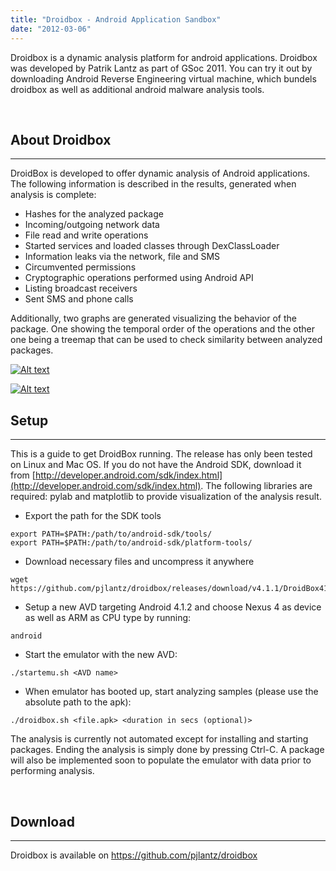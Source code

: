 ```yaml
---
title: "Droidbox - Android Application Sandbox"
date: "2012-03-06"
---
```


Droidbox is a dynamic analysis platform for android applications. Droidbox was developed by Patrik Lantz as part of GSoc 2011. You can try it out by downloading Android Reverse Engineering virtual machine, which bundels droidbox as well as additional android malware analysis tools.

 

## About Droidbox

* * *

DroidBox is developed to offer dynamic analysis of Android applications. The following information is described in the results, generated when analysis is complete:

- Hashes for the analyzed package
- Incoming/outgoing network data
- File read and write operations
- Started services and loaded classes through DexClassLoader
- Information leaks via the network, file and SMS
- Circumvented permissions
- Cryptographic operations performed using Android API
- Listing broadcast receivers
- Sent SMS and phone calls

Additionally, two graphs are generated visualizing the behavior of the package. One showing the temporal order of the operations and the other one being a treemap that can be used to check similarity between analyzed packages.

[![Alt text](https://camo.githubusercontent.com/b88aaa6901f065bd27caba9be8569a159b5543bc/68747470733a2f2f7777772e686f6e65796e65742e6f72672f73697465732f64656661756c742f66696c65732f66696c65732f696d616765732f6265686176696f7267726170682e707265766965772e706e67 "Behavior graph")](https://camo.githubusercontent.com/b88aaa6901f065bd27caba9be8569a159b5543bc/68747470733a2f2f7777772e686f6e65796e65742e6f72672f73697465732f64656661756c742f66696c65732f66696c65732f696d616765732f6265686176696f7267726170682e707265766965772e706e67)

[![Alt text](https://camo.githubusercontent.com/630031bae72eea34090c0ef0c3db3d5d039b8fc5/68747470733a2f2f7777772e686f6e65796e65742e6f72672f73697465732f64656661756c742f66696c65732f66696c65732f696d616765732f747265652e707265766965772e706e67 "Treemap graph")](https://camo.githubusercontent.com/630031bae72eea34090c0ef0c3db3d5d039b8fc5/68747470733a2f2f7777772e686f6e65796e65742e6f72672f73697465732f64656661756c742f66696c65732f66696c65732f696d616765732f747265652e707265766965772e706e67)

## [](https://github.com/pjlantz/droidbox#setup)Setup

* * *

This is a guide to get DroidBox running. The release has only been tested on Linux and Mac OS. If you do not have the Android SDK, download it from [http://developer.android.com/sdk/index.html](http://developer.android.com/sdk/index.html). The following libraries are required: pylab and matplotlib to provide visualization of the analysis result.

- Export the path for the SDK tools

```
export PATH=$PATH:/path/to/android-sdk/tools/
export PATH=$PATH:/path/to/android-sdk/platform-tools/
```

- Download necessary files and uncompress it anywhere

```
wget https://github.com/pjlantz/droidbox/releases/download/v4.1.1/DroidBox411RC.tar.gz
```

- Setup a new AVD targeting Android 4.1.2 and choose Nexus 4 as device as well as ARM as CPU type by running:

```
android 
```

- Start the emulator with the new AVD:

```
./startemu.sh <AVD name>
```

- When emulator has booted up, start analyzing samples (please use the absolute path to the apk):

```
./droidbox.sh <file.apk> <duration in secs (optional)> 
```

The analysis is currently not automated except for installing and starting packages. Ending the analysis is simply done by pressing Ctrl-C. A package will also be implemented soon to populate the emulator with data prior to performing analysis.

 

## Download

* * *

Droidbox is available on https://github.com/pjlantz/droidbox
